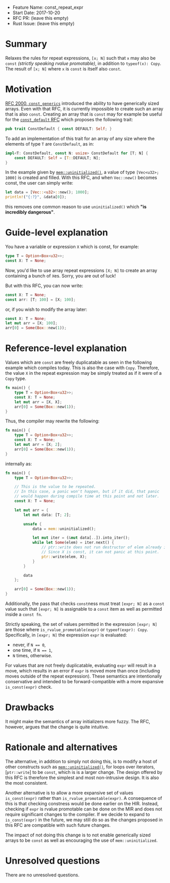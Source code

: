- Feature Name: const_repeat_expr
- Start Date: 2017-10-20
- RFC PR: (leave this empty)
- Rust Issue: (leave this empty)

# Summary
[summary]: #summary

Relaxes the rules for repeat expressions, `[x; N]` such that `x` may also be
`const` *(strictly speaking rvalue promotable)*, in addition to `typeof(x): Copy`.
The result of `[x; N]` where `x` is `const` is itself also `const`.

# Motivation
[motivation]: #motivation

[RFC 2000, `const_generics`]: https://github.com/rust-lang/rfcs/blob/master/text/2000-const-generics.md
[`const_default` RFC]: https://github.com/Centril/rfcs/blob/rfc/const-default/text/0000-const-default.md

[RFC 2000, `const_generics`] introduced the ability to have generically sized
arrays. Even with that RFC, it is currently impossible to create such an array
that is also `const`. Creating an array that is `const` may for example be
useful for the [`const_default` RFC] which proposes the following trait:

```rust
pub trait ConstDefault { const DEFAULT: Self; }
```

To add an implementation of this trait for an array of any size where the
elements of type `T` are `ConstDefault`, as in:

```rust
impl<T: ConstDefault, const N: usize> ConstDefault for [T; N] {
    const DEFAULT: Self = [T::DEFAULT; N];
}
```

[`mem::uninitialized()`]: https://doc.rust-lang.org/nightly/std/mem/fn.uninitialized.html

In the example given by [`mem::uninitialized()`], a value of type
`[Vec<u32>; 1000]` is created and filled. With this RFC, and when `Vec::new()`
becomes const, the user can simply write:

```rust
let data = [Vec::<u32>::new(); 1000];
println!("{:?}", &data[0]);
```

this removes one common reason to use `uninitialized()` which **"is incredibly
dangerous"**.

# Guide-level explanation
[guide-level-explanation]: #guide-level-explanation

You have a variable or expression `X` which is const, for example:

```rust
type T = Option<Box<u32>>;
const X: T = None;
```

Now, you'd like to use array repeat expressions `[X; N]` to create an array
containing a bunch of `X`es. Sorry, you are out of luck!

But with this RFC, you can now write:

```rust
const X: T = None;
const arr: [T; 100] = [X; 100];
```

or, if you wish to modify the array later:

```rust
const X: T = None;
let mut arr = [X; 100];
arr[0] = Some(Box::new(1));
```

# Reference-level explanation
[reference-level-explanation]: #reference-level-explanation

Values which are `const` are freely duplicatable as seen in the following
example which compiles today. This is also the case with `Copy`. Therefore, the
value `X` in the repeat expression may be simply treated as if it were of a
`Copy` type.

```rust
fn main() {
    type T = Option<Box<u32>>;
    const X: T = None;
    let mut arr = [X, X];
    arr[0] = Some(Box::new(1));
}
```

Thus, the compiler may rewrite the following:

```rust
fn main() {
    type T = Option<Box<u32>>;
    const X: T = None;
    let mut arr = [X; 2];
    arr[0] = Some(Box::new(1));
}
```

internally as:

```rust
fn main() {
    type T = Option<Box<u32>>;

    // This is the value to be repeated.
    // In this case, a panic won't happen, but if it did, that panic
    // would happen during compile time at this point and not later.
    const X: T = None;

    let mut arr = {
        let mut data: [T; 2];

        unsafe {
            data = mem::uninitialized();

            let mut iter = (&mut data[..]).into_iter();
            while let Some(elem) = iter.next() {
                // ptr::write does not run destructor of elem already in array.
                // Since X is const, it can not panic at this point.
                ptr::write(elem, X);
            }
        }

        data
    };

    arr[0] = Some(Box::new(1));
}
```

Additionally, the pass that checks `const`ness must treat `[expr; N]` as a
`const` value such that `[expr; N]` is assignable to a `const` item as well
as permitted inside a `const fn`.

Strictly speaking, the set of values permitted in the expression `[expr; N]`
are those where `is_rvalue_promotable(expr)` or `typeof(expr): Copy`.
Specifically, in `[expr; N]` the expression `expr` is evaluated:
+ never, if `N == 0`,
+ one time, if `N == 1`,
+ `N` times, otherwise.

For values that are not freely duplicatable, evaluating `expr` will result in
a move, which results in an error if `expr` is moved more than once (including
moves outside of the repeat expression). These semantics are intentionally
conservative and intended to be forward-compatible with a more expansive
`is_const(expr)` check.

# Drawbacks
[drawbacks]: #drawbacks

It might make the semantics of array initializers more fuzzy. The RFC, however,
argues that the change is quite intuitive.

# Rationale and alternatives
[alternatives]: #alternatives

[`ptr::write(..)`]: https://doc.rust-lang.org/nightly/std/ptr/fn.write.html

The alternative, in addition to simply not doing this, is to modify a host of
other constructs such as [`mem::uninitialized()`], for loops over iterators,
[`ptr::write`] to be `const`, which is is a larger change. The design offered by
this RFC is therefore the simplest and most non-intrusive design. It is also
the most consistent.

Another alternative is to allow a more expansive set of values `is_const(expr)`
rather than `is_rvalue_promotable(expr)`. A consequence of this is that checking
constness would be done earlier on the HIR. Instead, checking if `expr` is
rvalue promotable can be done on the MIR and does not require significant
changes to the compiler. If we decide to expand to `is_const(expr)` in the
future, we may still do so as the changes proposed in this RFC are
compatible with such future changes.

The impact of not doing this change is to not enable generically sized arrays to
be `const` as well as encouraging the use of `mem::uninitialized`.

# Unresolved questions
[unresolved]: #unresolved-questions

There are no unresolved questions.